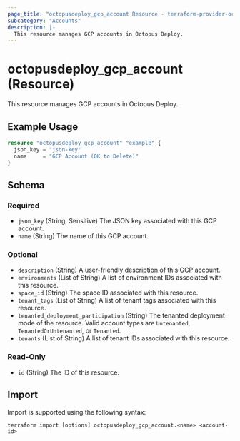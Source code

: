 ```yaml
---
page_title: "octopusdeploy_gcp_account Resource - terraform-provider-octopusdeploy"
subcategory: "Accounts"
description: |-
  This resource manages GCP accounts in Octopus Deploy.
---
```


# octopusdeploy_gcp_account (Resource)

This resource manages GCP accounts in Octopus Deploy.

## Example Usage

```terraform
resource "octopusdeploy_gcp_account" "example" {
  json_key = "json-key"
  name     = "GCP Account (OK to Delete)"
}
```
<!-- schema generated by tfplugindocs -->
## Schema

### Required

- `json_key` (String, Sensitive) The JSON key associated with this GCP account.
- `name` (String) The name of this GCP account.

### Optional

- `description` (String) A user-friendly description of this GCP account.
- `environments` (List of String) A list of environment IDs associated with this resource.
- `space_id` (String) The space ID associated with this resource.
- `tenant_tags` (List of String) A list of tenant tags associated with this resource.
- `tenanted_deployment_participation` (String) The tenanted deployment mode of the resource. Valid account types are `Untenanted`, `TenantedOrUntenanted`, or `Tenanted`.
- `tenants` (List of String) A list of tenant IDs associated with this resource.

### Read-Only

- `id` (String) The ID of this resource.

## Import

Import is supported using the following syntax:

```shell
terraform import [options] octopusdeploy_gcp_account.<name> <account-id>
```
